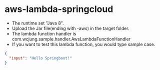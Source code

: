 # aws-lambda-springcloud

- The runtime set "Java 8".
- Upload the Jar file(ending with -aws) in the target folder.
- The lambda function handler is com.wcjung.sample.handler.AwsLambdaFunctionHandler
- If you want to test this lambda function, you would type sample case.
```json
{
  "input": "Hello Springboot!"
}
```
